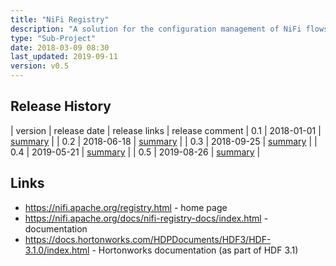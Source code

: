 ```yaml
---
title: "NiFi Registry"
description: "A solution for the configuration management of NiFi flows.  Integrates with NiFi to allow users to store, retrieve and upgrade flows, keeping a full history of all changes to a flow committed to the registry, with flows stored and organised by buckets.  Supports local users and groups, or authentication via certificates, LDAP or Kerberos, with access control policies allowing read, write and delete permissions to be specified for buckets, users and groups.  Has a Web based UI and a REST interface for managing buckets, local users and groups, viewing flow history and for managing access control.  First released in January 2018."
type: "Sub-Project"
date: 2018-03-09 08:30
last_updated: 2019-09-11
version: v0.5
---
```

## Release History

| version | release date | release links | release comment
| 0.1 | 2018-01-01 | [summary](https://cwiki.apache.org/confluence/display/NIFIREG/Release+Notes#ReleaseNotes-NiFiRegistry0.1.0) |
| 0.2 | 2018-06-18 | [summary](https://cwiki.apache.org/confluence/display/NIFIREG/Release+Notes#ReleaseNotes-NiFiRegistry0.2.0) |
| 0.3 | 2018-09-25 | [summary](https://cwiki.apache.org/confluence/display/NIFIREG/Release+Notes#ReleaseNotes-NiFiRegistry0.3.0) |
| 0.4 | 2019-05-21 | [summary](https://cwiki.apache.org/confluence/display/NIFIREG/Release+Notes#ReleaseNotes-NiFiRegistry0.4.0) |
| 0.5 | 2019-08-26 | [summary](https://cwiki.apache.org/confluence/display/NIFIREG/Release+Notes#ReleaseNotes-NiFiRegistry0.5.0) |

## Links

* <https://nifi.apache.org/registry.html> - home page
* <https://nifi.apache.org/docs/nifi-registry-docs/index.html> - documentation
* <https://docs.hortonworks.com/HDPDocuments/HDF3/HDF-3.1.0/index.html> - Hortonworks documentation (as part of HDF 3.1)